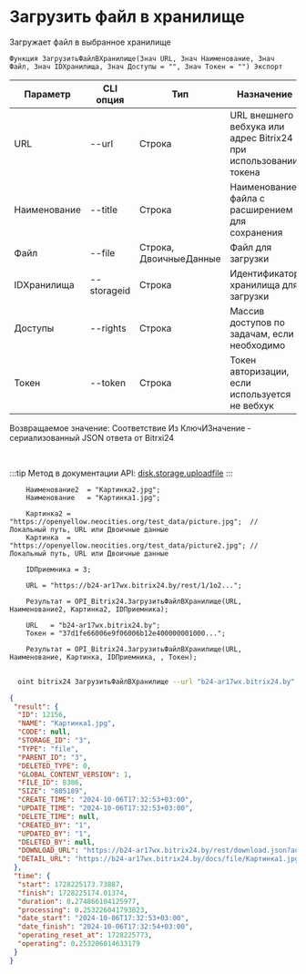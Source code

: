﻿---
sidebar_position: 1
---

# Загрузить файл в хранилище
 Загружает файл в выбранное хранилище



`Функция ЗагрузитьФайлВХранилище(Знач URL, Знач Наименование, Знач Файл, Знач IDХранилища, Знач Доступы = "", Знач Токен = "") Экспорт`

  | Параметр | CLI опция | Тип | Назначение |
  |-|-|-|-|
  | URL | --url | Строка | URL внешнего вебхука или адрес Bitrix24 при использовании токена |
  | Наименование | --title | Строка | Наименование файла с расширением для сохранения |
  | Файл | --file | Строка, ДвоичныеДанные | Файл для загрузки |
  | IDХранилища | --storageid | Строка | Идентификатор хранилища для загрузки |
  | Доступы | --rights | Строка | Массив доступов по задачам, если необходимо |
  | Токен | --token | Строка | Токен авторизации, если используется не вебхук |

  
  Возвращаемое значение:   Соответствие Из КлючИЗначение - сериализованный JSON ответа от Bitrxi24

<br/>

:::tip
Метод в документации API: [disk.storage.uploadfile](https://dev.1c-bitrix.ru/rest_help/disk/storage/disk_storage_uploadfile.php)
:::
<br/>


```bsl title="Пример кода"
    Наименование2  = "Картинка2.jpg";
    Наименование   = "Картинка1.jpg";

    Картинка2 = "https://openyellow.neocities.org/test_data/picture.jpg";  // Локальный путь, URL или Двоичные данные
    Картинка  = "https://openyellow.neocities.org/test_data/picture2.jpg"; // Локальный путь, URL или Двоичные данные

    IDПриемника = 3;

    URL = "https://b24-ar17wx.bitrix24.by/rest/1/1o2...";

    Результат = OPI_Bitrix24.ЗагрузитьФайлВХранилище(URL, Наименование2, Картинка2, IDПриемника);

    URL   = "b24-ar17wx.bitrix24.by";
    Токен = "37d1fe66006e9f06006b12e400000001000...";

    Результат = OPI_Bitrix24.ЗагрузитьФайлВХранилище(URL, Наименование, Картинка, IDПриемника, , Токен);
```



```sh title="Пример команды CLI"
    
  oint bitrix24 ЗагрузитьФайлВХранилище --url "b24-ar17wx.bitrix24.by" --title %title% --file %file% --storageid %storageid% --rights %rights% --token "b9df7366006e9f06006b12e400000001000..."

```

```json title="Результат"
{
 "result": {
  "ID": 12156,
  "NAME": "Картинка1.jpg",
  "CODE": null,
  "STORAGE_ID": "3",
  "TYPE": "file",
  "PARENT_ID": "3",
  "DELETED_TYPE": 0,
  "GLOBAL_CONTENT_VERSION": 1,
  "FILE_ID": 8386,
  "SIZE": "805189",
  "CREATE_TIME": "2024-10-06T17:32:53+03:00",
  "UPDATE_TIME": "2024-10-06T17:32:53+03:00",
  "DELETE_TIME": null,
  "CREATED_BY": "1",
  "UPDATED_BY": "1",
  "DELETED_BY": null,
  "DOWNLOAD_URL": "https://b24-ar17wx.bitrix24.by/rest/download.json?auth=76ad0267006e9f06006b12e400000001000007b25673cab9bbfe352545eeb9a0d9a9fe&token=disk%7CaWQ9MTIxNTYmXz02eXJQOVNwVHFjdFAwMUE1TmIxeEFBaGI4NHE1RkdmRw%3D%3D%7CImRvd25sb2FkfGRpc2t8YVdROU1USXhOVFltWHowMmVYSlFPVk53VkhGamRGQXdNVUUxVG1JeGVFRkJhR0k0TkhFMVJrZG1Sdz09fDc2YWQwMjY3MDA2ZTlmMDYwMDZiMTJlNDAwMDAwMDAxMDAwMDA3YjI1NjczY2FiOWJiZmUzNTI1NDVlZWI5YTBkOWE5ZmUi.mZdhRJi3ruGT7P6BJH97rIt467XEC9OLZnvPiHXD4jM%3D",
  "DETAIL_URL": "https://b24-ar17wx.bitrix24.by/docs/file/Картинка1.jpg"
 },
 "time": {
  "start": 1728225173.73887,
  "finish": 1728225174.01374,
  "duration": 0.274866104125977,
  "processing": 0.253226041793823,
  "date_start": "2024-10-06T17:32:53+03:00",
  "date_finish": "2024-10-06T17:32:54+03:00",
  "operating_reset_at": 1728225773,
  "operating": 0.253206014633179
 }
}
```

